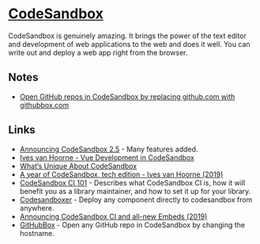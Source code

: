 # [CodeSandbox](https://codesandbox.io)

CodeSandbox is genuinely amazing. It brings the power of the text editor and development of web applications to the web and does it well. You can write out and deploy a web app right from the browser.

## Notes

- [Open GitHub repos in CodeSandbox by replacing github.com with githubbox.com](https://twitter.com/dferber90/status/1252594897619759104)

## Links

- [Announcing CodeSandbox 2.5](https://hackernoon.com/announcing-codesandbox-2-5-be767d15ffd) - Many features added.
- [Ives van Hoorne - Vue Development in CodeSandbox](https://www.youtube.com/watch?v=TOFVFxI2dvU)
- [What’s Unique About CodeSandbox](https://medium.com/@compuives/whats-unique-about-codesandbox-f1791d867e48)
- [A year of CodeSandbox, tech edition - Ives van Hoorne (2019)](https://www.youtube.com/watch?v=8Zi6UxKFu2o&list=PLCC436JpVnK3H8Gm28TuFn2wjL9sj_q_Y&index=2)
- [CodeSandbox CI 101](https://u2edh.csb.app/) - Describes what CodeSandbox CI is, how it will benefit you as a library maintainer, and how to set it up for your library.
- [Codesandboxer](https://github.com/codesandbox/codesandboxer) - Deploy any component directly to codesandbox from anywhere.
- [Announcing CodeSandbox CI and all-new Embeds (2019)](https://codesandbox.io/post/codesandbox-ci-embeds)
- [GitHubBox](https://github.com/dferber90/githubbox) - Open any GitHub repo in CodeSandbox by changing the hostname.